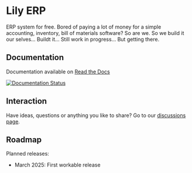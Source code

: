 # Lily ERP

ERP system for free.
Bored of paying a lot of money for a simple accounting, inventory, bill of materials software?
So are we. So we build it our selves... Buildt it... Still work in progress... But getting there.

## Documentation
Documentation available on [Read the Docs](https://lily-erp.readthedocs.io/en/latest/)

[![Documentation Status](https://readthedocs.org/projects/lily-erp/badge/?version=latest)](https://lily-erp.readthedocs.io/en/latest/?badge=latest)

## Interaction
Have ideas, questions or anything you like to share? Go to our [discussions page](https://github.com/LilyTronics/lily_erp/discussions).

## Roadmap
Planned releases:
* March 2025: First workable release
